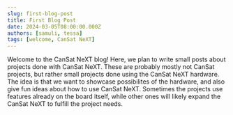 ```yaml
---
slug: first-blog-post
title: First Blog Post
date: 2024-03-05T08:00:00.000Z
authors: [samuli, tessa]
tags: [welcome, CanSat NeXT]
---
```


Welcome to the CanSat NeXT blog! Here, we plan to write small posts about projects done with CanSat NeXT. These are probably mostly not CanSat projects, but rather small projects done using the CanSat NeXT hardware. The idea is that we want to showcase possibilites of the hardware, and also give fun ideas about how to use CanSat NeXT. Sometimes the projects use features already on the board itself, while other ones will likely expand the CanSat NeXT to fulfill the project needs.
